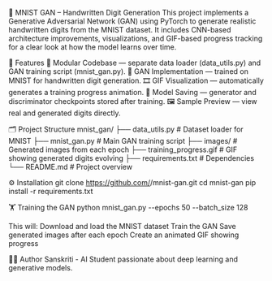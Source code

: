 🧠 MNIST GAN – Handwritten Digit Generation
This project implements a Generative Adversarial Network (GAN) using PyTorch to generate realistic handwritten digits from the MNIST dataset.
It includes CNN-based architecture improvements, visualizations, and GIF-based progress tracking for a clear look at how the model learns over time.

🚀 Features
🧩 Modular Codebase — separate data loader (data_utils.py) and GAN training script (mnist_gan.py).
🧠 GAN Implementation — trained on MNIST for handwritten digit generation.
🎞️ GIF Visualization — automatically generates a training progress animation.
💾 Model Saving — generator and discriminator checkpoints stored after training.
🖼️ Sample Preview — view real and generated digits directly.

🗂️ Project Structure
mnist_gan/
├── data_utils.py          # Dataset loader for MNIST
├── mnist_gan.py           # Main GAN training script
├── images/                # Generated images from each epoch
├── training_progress.gif  # GIF showing generated digits evolving
├── requirements.txt       # Dependencies
└── README.md              # Project overview

⚙️ Installation
git clone https://github.com/<your-username>/mnist-gan.git
cd mnist-gan
pip install -r requirements.txt

🏋️ Training the GAN
python mnist_gan.py --epochs 50 --batch_size 128

This will:
Download and load the MNIST dataset
Train the GAN
Save generated images after each epoch
Create an animated GIF showing progress

👩‍💻 Author
Sanskriti - AI Student passionate about deep learning and generative models.

